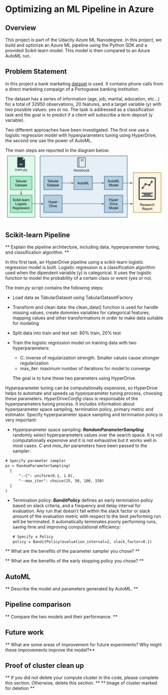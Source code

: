 # Optimizing an ML Pipeline in Azure

## Overview
This project is part of the Udacity Azure ML Nanodegree.
In this project, we build and optimize an Azure ML pipeline using the Python SDK and a provided Scikit-learn model.
This model is then compared to an Azure AutoML run.

## Problem Statement
In this project a bank marketing [dataset](<https://automlsamplenotebookdata.blob.core.windows.net/automl-sample-notebook-data/bankmarketing_train.csv>) is used.
It contains phone calls from a direct marketing compaign of a Portoguese banking institution.

The dataset has a series of information (age, job, marital, education, etc...) for a total of 32950 observations, 20 features, and a target variable (y)
with two possible values: yes or no.
The task is addressed as a classification task and the goal is to predict if a client will subscribe a term deposit (y variable).

Two different approaches have been investigated. The first one use a logistic regression model with hyperparameters tuning using HyperDrive,
the second one use the power of AutoML.

The main steps are reported in the diagram below:
![Steps](https://github.com/peppegili/1_Optimizing_an_ML_Pipeline_in_Azure/blob/master/img/problem_statement_steps.png)

## Scikit-learn Pipeline
** Explain the pipeline architecture, including data, hyperparameter tuning, and classification algorithm. **

In this first task, an HyperDrive pipeline using a scikit-learn logistic regression model is built.
Logistic regression is a classification algorithm used when the dipendent variable (y) is categorical. It uses the logistic function to model the probability of a certain class or event (yes or no).

The *train.py* script contains the following steps:

  - Load data as TabularDataset using TabularDatasetFactory
  - Transform and clean data: the clean_data() function is used for handle missing values, create dummies variables for categorical features, mapping values and other transformations in order to make data suitable for modeling
  - Split data into train and test set: 80% train, 20% test
  - Train the logistic regression model on training data with two hyperparameters:
  
    - C: inverse of regularization strength. Smaller values cause stronger regularization
    - max_iter: maximum number of iterations for model to converge
    
    The goal is to tune these two parameters using HyperDrive.

Hyperparameter tuning can be computationally expensive, so HyperDrive helps to automate and speeds up hyperparameter tuning process, choosing these parameters.
*HyperDriveConfig* class is responsable of the hyperparameters tuning process. It includes information about hyperparameter space sampling, termination policy, primary metric and estimator.
Specify hyperparameter space sampling and termination policy is very important:

  - Hyperparameter space sampling: ***RandomParameterSampling*** randomly select hyperparameters values over the search space. It is not computationally expensive and it is not exhaustive but it works well in most cases. *C* and *max_iter* parameters have been passed to the sampler:
  
  ```
  # Specify parameter sampler
  ps = RandomParameterSampling(
    {
        "--C": uniform(0.1, 1.0),
        "--max_iter": choice(25, 50, 100, 150)
    }
  )
  ```

  - Termination policy: ***BanditPolicy*** defines an early termination policy based on slack criteria, and a frequency and delay interval for evaluation.
    Any run that doesn't fall within the slack factor or slack amount of the evaluation metric with respect to the best performing run will be terminated.
    It automatically terminates poorly performing runs, saving time and improving computational efficiency:
    
    ```
    # Specify a Policy
    policy = BanditPolicy(evaluation_interval=2, slack_factor=0.1)
    ```






** What are the benefits of the parameter sampler you chose? **

** What are the benefits of the early stopping policy you chose? **

## AutoML
** Describe the model and parameters generated by AutoML. **

## Pipeline comparison
** Compare the two models and their performance. **

## Future work
** What are some areas of improvement for future experiments? Why might these improvements improve the model?**

## Proof of cluster clean up
** If you did not delete your compute cluster in the code, please complete this section. Otherwise, delete this section. **
** Image of cluster marked for deletion **
